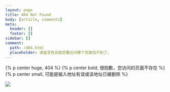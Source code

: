 ```yaml
---
layout: page
title: 404 Not Found
body: [article, comments]
meta:
  header: []
  footer: []
sidebar: []
comment:
  path: /404.html
  placeholder: 请留言告诉我您要访问哪个页面找不到了。
---
```

{% p center huge, 404 %}
{% p center bold, 很抱歉，您访问的页面不存在 %}
{% p center small, 可能是输入地址有误或该地址已被删除 %}

![](https://cdn.jsdelivr.net/gh/XuxuGood/cdn@master/blogImages/site-img/404.png)
